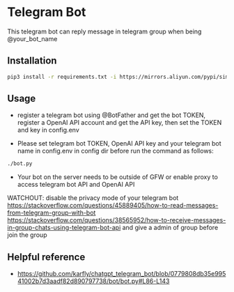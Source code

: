 # Telegram Bot 

This telegram bot can reply message in telegram group when being @your_bot_name

## Installation

```bash
pip3 install -r requirements.txt -i https://mirrors.aliyun.com/pypi/simple/
```

## Usage

- register a telegram bot using @BotFather and get the bot TOKEN, register a OpenAI API account and get the API key, then set the TOKEN and key in config.env

- Please set telegram bot TOKEN, OpenAI API key and your telegram bot name in config.env in config dir before run the command as follows:

```bash
./bot.py
```

- Your bot on the server needs to be outside of GFW or enable proxy to access telegram bot API and OpenAI API

WATCHOUT: disable the privacy mode of your telegram bot https://stackoverflow.com/questions/45889405/how-to-read-messages-from-telegram-group-with-bot https://stackoverflow.com/questions/38565952/how-to-receive-messages-in-group-chats-using-telegram-bot-api  and give a admin of group before join the group


## Helpful reference

- https://github.com/karfly/chatgpt_telegram_bot/blob/0779808db35e99541002b7d3aadf82d890797738/bot/bot.py#L86-L143
